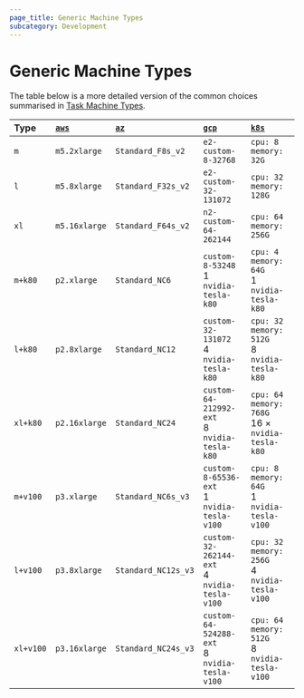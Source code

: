 ```yaml
---
page_title: Generic Machine Types
subcategory: Development
---
```


# Generic Machine Types

The table below is a more detailed version of the common choices summarised in [Task Machine Types](https://registry.terraform.io/providers/iterative/iterative/latest/docs/resources/task#machine-type).

Type      | [`aws`]       | [`az`]              | [`gcp`]                                         | [`k8s`]
:---------|:--------------|:--------------------|:------------------------------------------------|:-------
`m`       | `m5.2xlarge`  | `Standard_F8s_v2`   | `e2-custom-8-32768`                             | `cpu: 8`<br>`memory: 32G`                              
`l`       | `m5.8xlarge`  | `Standard_F32s_v2`  | `e2-custom-32-131072`                           | `cpu: 32`<br>`memory: 128G`                            
`xl`      | `m5.16xlarge` | `Standard_F64s_v2`  | `n2-custom-64-262144`                           | `cpu: 64`<br>`memory: 256G`                            
`m+k80`   | `p2.xlarge`   | `Standard_NC6`      | `custom-8-53248`<br>1 `nvidia-tesla-k80`        | `cpu: 4`<br>`memory: 64G`<br>1 `nvidia-tesla-k80`    
`l+k80`   | `p2.8xlarge`  | `Standard_NC12`     | `custom-32-131072`<br>4 `nvidia-tesla-k80`      | `cpu: 32`<br>`memory: 512G`<br>8 `nvidia-tesla-k80`  
`xl+k80`  | `p2.16xlarge` | `Standard_NC24`     | `custom-64-212992-ext`<br>8 `nvidia-tesla-k80`  | `cpu: 64`<br>`memory: 768G`<br>16 × `nvidia-tesla-k80`
`m+v100`  | `p3.xlarge`   | `Standard_NC6s_v3`  | `custom-8-65536-ext`<br>1 `nvidia-tesla-v100`   | `cpu: 8`<br>`memory: 64G`<br>1 `nvidia-tesla-v100`   
`l+v100`  | `p3.8xlarge`  | `Standard_NC12s_v3` | `custom-32-262144-ext`<br>4 `nvidia-tesla-v100` | `cpu: 32`<br>`memory: 256G`<br>4 `nvidia-tesla-v100`
`xl+v100` | `p3.16xlarge` | `Standard_NC24s_v3` | `custom-64-524288-ext`<br>8 `nvidia-tesla-v100` | `cpu: 64`<br>`memory: 512G`<br>8 `nvidia-tesla-v100`

[`aws`]: https://aws.amazon.com/ec2/instance-explorer
[`az`]: https://azure.microsoft.com/en-us/pricing/vm-selector
[`gcp`]: https://cloud.google.com/compute/docs/machine-types
[`k8s`]: https://kubernetes.io/docs/concepts/configuration/manage-resources-containers
